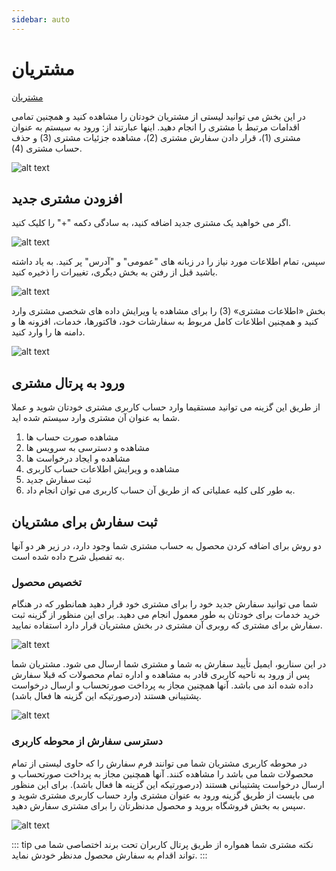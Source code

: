 ```yaml
---
sidebar: auto
---
```


# مشتریان

[مشتریان](https://www.resellerhub.ir/index.php?m=ResellersCenter&mg-page=clients)

در این بخش می توانید لیستی از مشتریان خودتان را مشاهده کنید و همچنین تمامی اقدامات مرتبط با مشتری را انجام دهید. اینها عبارتند از: ورود به سیستم به عنوان مشتری (1)، قرار دادن سفارش مشتری (2)، مشاهده جزئیات مشتری (3) و حذف حساب مشتری (4).

![alt text](/img/clients1.png)

## افزودن مشتری جدید
اگر می خواهید یک مشتری جدید اضافه کنید، به سادگی دکمه "+" را کلیک کنید.

![alt text](/img/clients2.png)

سپس، تمام اطلاعات مورد نیاز را در زبانه های "عمومی" و "آدرس" پر کنید. به یاد داشته باشید قبل از رفتن به بخش دیگری، تغییرات را ذخیره کنید.

![alt text](/img/clients3.png)

بخش «اطلاعات مشتری» (3) را برای مشاهده یا ویرایش داده های شخصی مشتری وارد کنید و همچنین اطلاعات کامل مربوط به سفارشات خود، فاکتورها، خدمات، افزونه ها و دامنه ها را وارد کنید.

![alt text](/img/clients4.png)

## ورود به پرتال مشتری

از طریق این گزینه می توانید مستقیما وارد حساب کاربری مشتری خودتان شوید و عملا شما به عنوان آن مشتری وارد سیستم شده اید.
1. مشاهده صورت حساب ها
2. مشاهده و دسترسی به سرویس ها
3. مشاهده و ایجاد درخواست ها
4. مشاهده و ویرایش اطلاعات حساب کاربری
5. ثبت سفارش جدید
6. به طور کلی کلیه عملیاتی که از طریق آن حساب کاربری می توان انجام داد.

## ثبت سفارش برای مشتریان

دو روش برای اضافه کردن محصول به حساب مشتری شما وجود دارد، در زیر هر دو آنها به تفصیل شرح داده شده است.

### تخصیص محصول

شما می توانید سفارش جدید خود را برای مشتری خود قرار دهید همانطور که در هنگام خرید خدمات برای خودتان به طور معمول انجام می دهید.
برای این منظور از گزینه ثبت سفارش برای مشتری که روبری آن مشتری در بخش مشتریان قرار دارد استفاده نمایید.

![alt text](/img/ordering1.png)

در این سناریو، ایمیل تأیید سفارش به شما و مشتری شما ارسال می شود.
مشتریان شما پس از ورود به ناحیه کاربری قادر به مشاهده و اداره تمام محصولات که قبلا سفارش داده شده اند می باشد. آنها همچنین مجاز به پرداخت صورتحساب و ارسال درخواست پشتیبانی هستند (درصورتیکه این گزینه ها فعال باشد).

![alt text](/img/ordering2.png)

### دسترسی سفارش از محوطه کاربری

در محوطه کاربری مشتریان شما می توانند فرم سفارش را که حاوی لیستی از تمام محصولات شما می باشد را مشاهده کنند. آنها همچنین مجاز به پرداخت صورتحساب و ارسال درخواست پشتیبانی هستند (درصورتیکه این گزینه ها فعال باشد).
برای این منظور می بایست از طریق گزینه ورود به عنوان مشتری وارد حساب کاربری مشتری شوید و سپس به بخش فروشگاه بروید و محصول مدنظرتان را برای مشتری سفارش دهید.

![alt text](/img/ordering3.png)


::: tip نکته
مشتری شما همواره از طریق پرتال کاربران تحت برند اختصاصی شما می تواند اقدام به سفارش محصول مدنظر خودش نماید.
:::